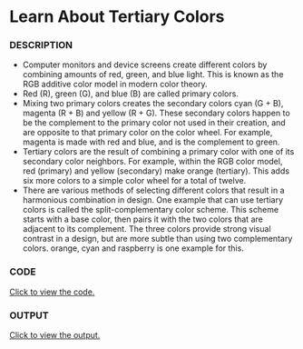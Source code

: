 # Learn About Tertiary Colors

### DESCRIPTION
* Computer monitors and device screens create different colors by combining amounts of red, green, and blue light. This is known as the RGB additive color model in modern color theory.
* Red (R), green (G), and blue (B) are called primary colors. 
* Mixing two primary colors creates the secondary colors cyan (G + B), magenta (R + B) and yellow (R + G). These secondary colors happen to be the complement to the primary color not used in their creation, and are opposite to that primary color on the color wheel. For example, magenta is made with red and blue, and is the complement to green.
* Tertiary colors are the result of combining a primary color with one of its secondary color neighbors. For example, within the RGB color model, red (primary) and yellow (secondary) make orange (tertiary). This adds six more colors to a simple color wheel for a total of twelve.
* There are various methods of selecting different colors that result in a harmonious combination in design. One example that can use tertiary colors is called the split-complementary color scheme. This scheme starts with a base color, then pairs it with the two colors that are adjacent to its complement. The three colors provide strong visual contrast in a design, but are more subtle than using two complementary colors. orange, cyan and raspberry is one example for this.

### CODE
[Click to view the code.](learn-about-tertiary-colors.html)

### OUTPUT
[Click to view the output.](http://htmlpreview.github.io/?https://github.com/saipothanjanjanam/freecodecamp-full-stack-dev/blob/master/Responsive_Web_Design_Certification/3.Applied_Visual_Design/27.Learn_About_Tertiary_Colors/learn-about-tertiary-colors.html)
